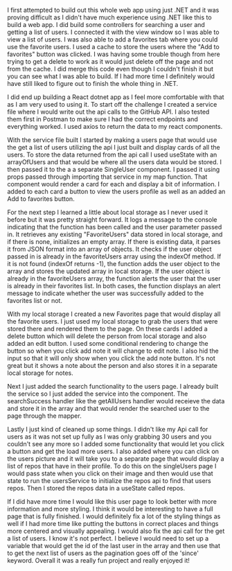 

I first attempted to build out this whole web app using just .NET and it was proving difficult as I didn't have much experience using .NET like this to build a web app. I did build some controllers for searching a user and getting a list of users. I connected it with the view window so I was able to view a list of users. I was also able to add a favorites tab where you could use the favorite users. I used a cache to store the users where the "Add to favorites" button was clicked.  I was having some trouble though from here trying to get a delete to work as it would just delete off the page and not from the cache. I did merge this code even though I couldn't finish it but you can see what I was able to build. If I had more time I definitely would have still liked to figure out to finish the whole thing in .NET.

I did end up building a React dotnet app as I feel more comfortable with that as I am very used to using it. To start off the challenge I created a service file where I would write out the api calls to the GitHub API. I also tested them first in Postman to make sure I had the correct endpoints and everything worked. I used axios to return the data to my react components.

With the service file built I started by making a users page that would use the get a list of users utilizing the api I just built and display cards of all the users. To store the data returned from the api call I used useState with an arrayOfUsers and that would be where all the users data would be stored. I then passed it to the a a separate SingleUser component. I passed it using props passed through importing that service in my map function. That component would render a card for each and display a bit of information. I added to each card a button to view the users profile as well as an added an Add to favorites button.

For the next step I learned a little about local storage as I never used it before but it was pretty straight forward. It logs a message to the console indicating that the function has been called and the user parameter passed in. It retrieves any existing "FavoriteUsers" data stored in local storage, and if there is none, initializes an empty array. If there is existing data, it parses it from JSON format into an array of objects. It checks if the user object passed in is already in the favoriteUsers array using the indexOf method. If it is not found (indexOf returns -1), the function adds the user object to the array and stores the updated array in local storage.
If the user object is already in the favoriteUsers array, the function alerts the user that the user is already in their favorites list. In both cases, the function displays an alert message to indicate whether the user was successfully added to the favorites list or not.

With my local storage I created a new Favorites page that would display all the favorite users. I just used my local storage to grab the users that were stored there and rendered them to the page. On these cards I added a delete button which will delete the person from local storage and also added an edit button. I used some conditional rendering to change the button so when you click add note it will change to edit note. I also hid the input so that it will only show when you click the add note button. It's not great but it shows a note about the person and also stores it in a separate local storage for notes.

Next I just added the search functionality to the users page. I already built the service so I just added the service into the component. The searchSuccess handler like the getAllUsers handler would receieve the data and store it in the array and that would render the searched user to the page through the mapper.

Lastly I just kind of cleaned up some things. I didn't like my Api call for users as it was not set up fully as I was only grabbing 30 users and you couldn't see any more so I added some functionality that would let you click a button and get the load more users.
I also added where you can click on the users picture and it will take you to a separate page that would display a list of repos that have in their profile. To do this on the singleUsers page I would pass state when you click on their image and then would use that state to run the usersService to initialize the repos api to find that users repos. Then I stored the repos data in a useState called repos. 

If I did have more time I would like this user page to look better with more information and more styling. I think it would be interesting to have a full page that is fully finished. I would definitely fix a lot of the styling things as well if I had more time like putting the buttons in correct places and things more centered and visually appealing. I would also fix the api call for the get a list of users. I know it's not perfect. I believe I would need to set up a variable that would get the id of the last user in the array and then use that to get the next list of users as the pagination goes off of the 'since' keyword. Overall it was a really fun project and really enjoyed it!